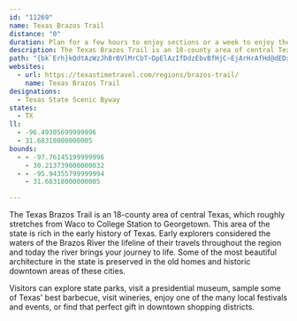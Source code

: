 ```yaml
---
id: "11269"
name: Texas Brazos Trail
distance: "0"
duration: Plan for a few hours to enjoy sections or a week to enjoy the region.
description: The Texas Brazos Trail is an 18-county area of central Texas, which roughly stretches from Waco to College Station to Georgetown. This area of the state is rich in the early history of Texas.
path: "{bk`Erh}kQdtAzWzJhBrBVlMrCbT~DpElAzIfDdzEbvBfHjC~EjArHrAfHd@dEDx^rA|\\`AbgBjGbCZjBj@hEfCbB`B~GxIhBlB`D~BpE~AlC^bh@`F~Y~BpF@hDSlWsDlLkAdlBeItHUni@sC|FG|DP|Ft@zCv@tCfApCxAzTzOfQrM|VdQll@v`@lk@~`@pOfKlm@lb@vPbLpIjGj`Ahp@dPrL~e@d\\}@tB_@~BUxCGrDBhG`@pG`AbGrCzI|FxMbBrEdN`b@di@dqAzPlm@n]f|@nGfQ`R~b@l[hx@~]d{@~]h~@t\\~x@hXzs@b^v|@vHvQ`AjDr@rDxD~WdCfOvBnHxFzPpGnQ|Nd_@lRxd@|ErNlKfXfGrNh_@v~@xHhQbUbj@~GrK~Ypw@jBdE|BxDnT|[t@~AdJfa@d@fChBdHnArD`Ypt@dApBtArBxDbEhSfS`AlAxClIj@`CfCnObOhgAzC~RNjEqAvW@`GxBv\\hAbV`AfErA`EvFhNpBjD~DnDnnB`sAn\\nSxBjBrB`CjBlDrWft@|GdQ~GzR`HlQ|M~_@xTtm@vKdYlHnTfGkIhC}DbC}ElIiJrEsDrF{CzBcAlEmAjDm@~CY`DEth@XhHPpr@Xps@r@pWLbEM~C_@xDm@zDkAfDoApLeGtJoElMyGdFwClIoF`\\uRbCaBxq@up@pFyGnB{DtA_E`AgDpHo[xFiWrQyu@nEySh@uB|CuIrBmFvIiRfsBemEdBsDpBeDnBkClCoCjEsD~XiRnG_GfCuCfD{EbIsM`JcMvEwFlYsZvEmElOgLne@e\\`O_LlPoMjg@ab@bPgK`EaD`HsEz\\}UxEyCzi@e`@jfAap@nsA}y@blAct@~GqD~Ay@pEcBbIyBfKsAbMc@lEJvF^hlAnMfSjBdEXlEDdN_@pc@eCdzBsIz^mAtDYpYy@xlEcP`H]jJyAtgAa^dF_CrJwDdEmC~GiFbR}SzCkCxMaJ|^cUrC{B|D_Ef_@kg@|DwErGqFxFoFhUoQnHmFxGsF{Rk_@iCoF_JgU}Uoj@cA}AqB{AeEsBwGaEqAyAk@cAy@oBwM_k@qEiN_AsDMkAC{AYor@SgFWyB[eBw@aCsM}Xu@aCo@_G@qBdAmV_@aYBgCvA{U@{FeAoVsC}U?uCF_Cb@gGjCeZ|H_bB`@kD`AgF~CaNL{EEeBQeB_E}SuDaQoYoeAqLk`@sN_]gH{QkA{D}BaJiX_pAgGkWuB{H}Mqn@qDqTcF}UiBiHiImVuGsZoIw]oCaI_@{BuGgYbEmArCuA~GsBxg@sQdBu@zAqApAgBrAcD~IsXxAaFfBkFfA_CtPkUjHuKfCaDnCcElAcC^qAd@mCJ_Zh@qFp@{Eb@eBtAoCfOgOrCyBdCqAhp@sStE_BnD_C~@{@`A_BrHaQnD_HnAuAbI_HzZmYnAq@zCw@vYsBhA[tEeCdZgQrEiEdF{DfWyKnCm@jCCvh@vAxZe@hUeAvC?zVfBpQpBvA@|BOt@Q`^iKvDeB~M_IhCuCtEoHvFyMhIoQ~@aBdJmLxD{FpN}UlNaWzGwKhAsAnDkBjr@iLbCy@z@k@fAaAjPgRjMiNbDmEfB_DjCyCvMqQ|CeFtR{_@xDkG|{@_gAeEaFuJuJiByAkFsCyBk@kBY_q@yHaBUw@c@_HiFqSiRoP{OyMsLmHaFcRqKwCyBuHkJwk@ww@cD{E_d@uw@iIoOqb@k_Aod@}y@}CgGoKeWeFaNki@{sAwIuSeXsh@}Tgd@oHaMmPwV{AkD}DiLu^qbAin@yeCeAmF{NgfA_AyFgFmVqAiFeB_FgKqVgHiPgJaSmLs\\q@eEUiCa@uTYyFo@uFwD{TsCoY]oGDiUMoBo@yCm@sBeOcYaL{UwW{h@oXok@uGgLkCoGiLw[sJsV}JqTcIiPiY{m@_NcY}DuHqNqVvgA_LzvBcP|UyAteDjBvGLzlH~EzUHxGIjCWvEaAf]{JdyAua@fiAg\\hEy@lE_@nC?vb@dCfVbBv_AjFxxAbJndA~Fjj@lDnCFlFSvCa@bEeAbEgBf]cStY_PtoDgqBfdA{d@dOmG|U}KbD_C`FkFpMcO|DaDxmAir@tCeB|AmArl@yn@pAgAbNsInC{BxMmO~w@y_AtJ_LfCaDtJaLnCsCtoB_aB`b@}U~C_C~x@ev@dy@we@nDuCz@cApBcDt@iBr@_CfKep@hAqEhV{l@`CgEjB{B`OeOpB{ArBmA|GeChBaA|@q@`CgCPk@pAaAd@k@p@mA~D{J`BeCvAsArBmAtBw@hWsIxH{@v`Ew`@vY{CfeA_KnGuAhmAq_@xC_@xDEhCVrEfAnPzFrDpB`lHlvE`MzHnp@lb@nB|@xC~@jDr@vD^z`@fDxdAtJrDL|DA`DYna@uN|C}@nXuAtGyAhBElA^t@^dAz@^|@dAzE|@lClA`CnBnCvAnChBnGzBpEd`AfiA`sA|_BzGlHnD~BtDhBnPxGnE|ArDl@zD^~DE~Je@dEPbD`@lDdAlEfC~s@`n@zT`RfQnOjBlB`FxDxErClCrAjEzAj\\~IpLnDdQxEpFpBbUvG`IhDvC`B|@XzCfBtDxCfCrCjIlM|IhP~AhDnFnR`Qrp@sMzFoEpCkA`AyJfOsJ~PyDlHuDdJ}JhYyIvWkC`JeFjTiDnMkAlDqDxIiFhKw@dB{CxDeVlX{i@jf@sd@~b@}OnNmL~K_SlSge@di@s]p]mNlOu}AbhBgYzWqJ`KcLtNyIzJyKhNeUbVaRrQwb@xb@_L|Le[~`@iSpYgYdc@yDfFmC~CwH`IeKhJiApAyWbWsBzBul@`y@sLxOsWh^eC~DyFfH_KdOsGfIyE|E_S|PmKtJ}_@d\\}A~AcRbPmOfNyF~GkFhHUJaErF_]le@ah@tq@gg@zq@wBlCqBjBaC`Bwm@`^o]`TuI`D}Cx@gDv@}JlAsJVkUWaj@YeIr@gEl@aIlBuCbAmElBuFtC}|Atz@wXvN{FhDsJtGcDfBsCx@cAPuELkDp@iB`A{@v@xPj[rAfFrSreAdAfE|@fC~C~FpAfBjJ`K`UjWhDpDxV~XjDpE~a@`f@pGfKhDrDbCtBxHjJn@d@zv@~~@rGtIBRVb@~GhJ`O|UvQd[zHnLvRnW\\J|M`PvN~Q~GlI~MtNxQnTxLfPtQpTpRvSbf@`l@vBjD~@tBv@~BfF~VT|ArOdw@`BjFxC`GrLzOfPvRnlA`pAl@xBW|@}y@~`A_D`DmEfDmBlBeDxEqB~CwGpLoOxR}_@~d@{Vj]sA~AkE`Eer@|l@u]|ZqEpEmEbFo^~c@{B~CqgAtuAmZd\\qVx\\iqA``B}AtC{GfTIt@jHxAjGxBdExB~BxAxC~B~D~D|MbQdB`ClAzB~BlFbBjFhB|Jl@dItEx|@ZvD|A`K`AtDfCrH|b@j_AtB~Fh@lBlUnvAtExTnAdH|CdQnHpd@t@jCx@nBnMrVjc@vw@dl@xiAbBzDhBfF~`@lpAnG~P|F`KfBdCdExEjGxGlFhGvP`QbaArdAxJ~Jt^xXnN`L~@^tExEdXp[rKvLbCdDlEtHxWri@hDjExFrFbBlBrDnE~BjDjBzEn@dC~FpXrBhIrCzHjA|CjFjJvFpH~D`F`NnOzK`N`@z@~C~DrDdEnk@nk@h]x\\jg@pg@d]j\\xHhIzMxL|VvQbKtH|IfH`W`RfKxJxP|M|F~ErBzBrUvX|d@zg@tIvIhIpHtMpKhZpW~RvQzAfAlGdDdOzDpZvIzCt@hVdDlARtExAdCpApT|MpQhKxXhNxVdOdGlE|u@zp@jOpN`Aj@lExDvQnPhGfHlEtGpC~ExDvIn_BxzDtOv^pCtEhCzC|D|Dh_CjuBvG|GnEtFfFzI~E~K`G|RfAxCrClFpDbE~ExDdYrNjIzErElD`ErDpFhG|ClEtA~BlXjf@vl@jaAvHtMjDhIbRdi@zBzEvB~DxCrEn\\dd@dGvGpHfGjWrPvYjShj@d]xBlAtBx@zBj@pDd@~EXlCAvGq@hOkCpCUpF?tNrAtEl@~KvBnBr@|Az@xMlLhPnObXbYxNtNb_@v[h\\jZbEfEdItJfLxMtArAzTjMzH`GdC|CrArCbB`G`@jB~BbPZxAjHdU~Mrh@lHhUj@dCd@nCfF~d@~G~f@pAvJh@hGxAr\\F`FcKrxCuBl_@B|APtCLr@dAtDdSpg@x@~Bz@~CpAbIVrCv@p[X`Gp@~Fr@lD~BbHnExKrKbVfQxa@v@`Cx@xDxHnq@`CnXVnJG|Cw@~PAlDTjF~@lG|FjWbAfG`@~EdAjZjCtk@^rCj@lCGVDTdAjFB~BcCpQo@dCmgBhnFgy@vaDgAfDsBlFyBtEiYxh@iCzDiBvBoDrCaCrAkoAje@gDtAqE`Cu_BxeAeb@`WeCrBuEbGog@dt@yArCwBpFaAjEsIlo@W`C_@`GIrDi@t{@WbGiCbT[jB}A`GiAxCsBlEeNvV}BlDm[jm@gCnEcCjDqMpOu@jAiVfZg[tb@mBlCqCxEcCbFeAlCaWhu@uA`F{Kbi@mGr]yClN_Ibc@qDnQcNbv@eClMyA~KiIlc@yByAa@Q{KaIeBeAsASib@hLs\\jK_@Zg@dAgFhNeAd@q@DaFgCaA_@yCe@uC?gRdBcILiFSyD_@}FgAeDeAW@q}@a[uGkAkDY_EEoDLoEb@wkDf`@qDz@uAh@wC`Bsb@~YgHvDgJ`DkKpBqHh@eGJmVHmKl@mThDkf@pIoBf@}DlBa\\nUaCzA_CdAwCdA}Cl@yZpEyg@bPcE`By_Axp@yC|AkChAkCl@qDj@{AJmD@uESe{@gJ{XaGwAQ}zB{T{Q{AkDEiDRsCl@ipAt`@qFr@qu@xCeE^yDlAab@hVoAh@uC|@yCd@oDLaDSuBe@kGmB_Ce@_BG_EFi`AdFcyAlH{w@hFaGp@iDl@yDdAqXrIsmAt`@gx@`WiDrA}SnKebAxg@kl@|Ye]hMcIjC_HnC_f@tPg~Blr@yCh@wEb@uEE{Ee@yo@uLwGaBqDyAiFyC{O_N}DoCyEqBoCs@kCa@uEWgDDeDRs[jDeGLeEQaKy@oj@yCs`FkZwUoCgXmDiUwBubBcN}Ee@aFq@iE_AmN{DuEgBkBmAeBwAyGiIyAyAoDmCsEmBgnAc\\sFsAaOwC{LoCsz@oU_KiDoGcDof@yXuJ}D_eEmiAyFm@iBGoEJkCRiIlBaSdFuOtEuL~CmFfAkB?yASoOmFuBnJ_Lle@oC~LU`A[\\[@gJgCa@c@mEi@uBHiAd@gA|@]`@s@xB{J~g@sFbX{X~vAmAlEeFjIaArCqNhs@yZ|_B_E~Te@lBw@nBg@x@uBbCmNrMuO`PaCfDmBlD_CrFeAbEcLxl@m@zA_ErFwClE{@jD}DhUy@`DcAjCuAfCaN|QqAxB]x@aBlH_P~~@mVxqAs@lCy@zAwD|Eu@zAg@~AyHda@iJrh@sAIwAJeDp@wB?k~@sIgEy@}q@}R_A_@iByA{BmD{@y@iB}@iCy@{@g@cCmBsHgHoEsEq@gAaBeESMo@Kq@DwGlIq@xAyDxUsPl~@irAq`@}E}@e^aFcD{@wYkKeUaGsD[uFTcBb@cE`Bq[hNyGjCaFz@iDPeAEmEm@wCgA_]aO_D_BuR_HaQ{Hi]{NuCg@{AEaCPcM`BeDV{@CmBa@cA]uGcD{OgHwA_A}ByC_Saj@uMw\\cByCmAmAoBsAcMgGiBkBmEaG{BgBcDqAySoGYk@Ak@`FqZ?{@d@_FCe@vAiHbCsNzBcNz@yGv@{GLyCjDqc@x@iHzF}_@RUtAsG`EiNp@eEr@oJVsBhBaKNMPcA[_@mHuB_GmAa@?sf@{Mi{@iViQkE_IgCuD{@u@_@_Cs@uJ_CuGkAkBSkGMoFFmM~@_FLeFb@mCCsLm@oHy@eJmBy_@aKiTsGuWiHqZeJ}TaGcQyFws@oSaPcFe{Buo@aQkFwG{BeNgGyFeDgHuE{J_HeSoOu@}@uO{KuCaC{CyBKYBg@Vc@RGvEDl@PPXF^It@cTxKSTomAjn@ga@bS{j@xYqhA~j@oYbOad@vTaIxEkLzI{K`LeHlJkBlDYVyAhDiDxJaf@|zACv@iAhDcGnQmDrIgEtIwC~EiEtFsEpDk_@jVuIzEcUtM{yAd~@{rAzx@kLtGyIlGcCvBqDbFaBrC}KzV_A]sSiLeEmBczAka@{Dq@aCAkK~AoA@oBMyCs@ij@}OwBiAeA{@gC}C{QmYi@sAc@mBKwAGsANyBbMwt@PmDAyBqBo\\?aFf@yEzAoJxFiZ\\iEQsFg@aD{AmFgL}c@c@_Am@o@eAk@uImCir@wRix@sTiGuBoYsL_AUoFxXi@x@aAx@qA^aCF}Ca@qARsA|@[^m@xAoDdRkBtL_D`Qq@lCaAdBiBfByIfGmBd@yDE{AFaBb@}AdA}@zAa@jA}F~R_BtKy@dDmAjBiBfB{MnKoE~C}OrHwErCgHhIuHnJwD|DgArBgA~AeA`Cy@fD_]xjBcHda@yCtMwAzEuBvFiQ`_@sBxDqA~AkDlDsYbUuR|OaD~CuDdFeE`JyBtH{AzIc@fJUv|@cAh~Bo@dzBD|HK`E?`FN~GNrDrFlz@zAxMfCpLx[z`AxEvNj@~Bl@zDNpC?nGO`Cq@~DeEzOyAlEuBfF{pArkCoClHeAdDmBfIgXb|AeA`HsIde@cJhr@qAbHeBxGgEfLaAxBcAbBqK`VkEzKeBrFq@xAaN`DoDfAqSxHQEsLrAiEDKpAq@zBcFtLmNje@mEtLuB`FcDzEkGxGaG`GODMvjAk\\e@c[W_BMg@M}CeBmAQg@DmARmA`A}DvHgBfCs@l@aBx@{A^sBP_BKiKgCegAq[eWeIklAy\\iQsFqApBoGhIi@~@uGlGokAjcAaCxB_BhB}AbCuArCaArCaWpz@oYoImFkBoi@{NaAK_QB}M_ByCk@aRcJu`@sKgFaBmRmL_Bq@qBGwBP{Ch@oAGaAs@gImIg@w@uD}Jo@_AyBkAuBs@y@MgBKk@?qAVmRzJkAXiTtA{CHqQLqHMaAQoAs@u@y@_GgK}FuHgByDq@y@gEyCqCyAyRuHkDeAuxAsa@qd@uLiNyDk@Yi@e@g@_AwRye@q@{@gAc@oA?gRlLu@Xu@JsH?wAJ{@^oJvFqd@lYeNhJiPhJm@r@aCzJg@bASXuHxESXoAtDuDjCaA^_ACqGaCaASc@?m@TkBtAgA`@qBJ}EDcALiClA_DlBqw@gmBhTsMdA}@lAeB`@_Aj@_CPuBtAec@^qD~C{JXmANwAvCic@nJmoAFsB{@_kANkBXuAl@_BdBgCbEmExA}CXaBj@_HdA}P^uCj@kBhAmBvAwAnLsEvAaAjAuAp@wAt@aDF}@@{DIs@q@gC}EsLwHeTu`@q~@yJuSwJ}T{i@gsAiAaDEkBHaA`@eBj@s@t@k@fLoHl@y@b@iANmA?oA_@qBcYor@Ky@?mCpAyChp@}a@dY_Q{Yas@wYos@iCaFoEsEiAgBi@eAyo@}}AqKqW{AeEsB{Ho@kEyCqi@sOc`@_AeDYoD?sGQ_G_@{Fq@uFcDoQgMag@qFyMq@gG_@_BiYwq@g@iBG{@A_HM_A]uAuHcQ_@kB@u@Hk@^}@rAaApN{GlKmEfByAz@_Bd@sCfCiWBgCS_IBmBViBzAyH`@aGHmDKiBcHgT_KmPsGoQ_GcOtKmg@vMoz@nAaG`DgMr@sBfCsJ|AcDvBeDn@m@nTuPfCgCrDeF`~CwoHfQwb@piBekE~CiJvBeH|Ngk@|p@skCfWgbAxHw[dHiW~Hi[vNge@hSqq@fCkJvG}Rr@yAzA_CfDeDt}DafCtBkBrE{FtBaEzBwGpNqh@zY_eA|g@klBxIc[da@yjAzB}HrBaJrDaRX{BhN{t@~BuI|@kDpAsClAyBxJwNsBmFiA_C{DmEyEuI}AwByDgDyLcIqBqBsh@gm@eUyV{JyLqDaDaHsIuCsEiKmMoFoGsEiEsAyBoA_Eq@sAqUwXkGmIyJcLqA}@sC{@eAe@mAy@yTuWmBaB{D_BgFw@yBg@aAa@sAeAcQoR}@w@kKiFoBqAme@ed@_IgH}b@a^mCsBiCsAuJmIaCaDqDmG}@qCiEiK_LeZaF{OsBqFk@sB_Ga[a@qAw@w@gA_@k@y@{TqSiCkC}BuC}D{FeBwB_CuD_SwViUq^_NcRqBmDkByEcJw`@_B{FuN_a@Cq@m@{BmE{NiYcv@{gA}eDiBoFqA}EmEqRcC}QUsDc@gDsBuMg@_COM}Eea@_BaPKuGx@}[FaCGsC_ZonEsLshBYgGU{EcJkrDsJufEKiH`@i^?gIEmCoM{pCuAg_@{SmfFyc@ugK}\\_cIqIuiBe@qHog@mqF}@{OuEmiAwG{wAaMayCqN_bDiUanFgAwNoD_\\oCqXgPodBmAkR?}B"
websites:
  - url: https://texastimetravel.com/regions/brazos-trail/
    name: Texas Brazos Trail
designations:
  - Texas State Scenic Byway
states:
  - TX
ll:
  - -96.49305699999996
  - 31.68318000000005
bounds:
  - - -97.76145199999996
    - 30.213739000000032
  - - -95.94355799999994
    - 31.68318000000005

---
```


The Texas Brazos Trail is an 18-county area of central Texas, which roughly stretches from Waco to College Station to Georgetown. This area of the state is rich in the early history of Texas. Early explorers considered the waters of the Brazos River the lifeline of their travels throughout the region and today the river brings your journey to life. Some of the most beautiful architecture in the state is preserved in the old homes and historic downtown areas of these cities.

Visitors can explore state parks, visit a presidential museum, sample some of Texas' best barbecue, visit wineries, enjoy one of the many local festivals and events, or find that perfect gift in downtown shopping districts.

